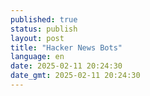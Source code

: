 ```yaml
---
published: true
status: publish
layout: post
title: "Hacker News Bots"
language: en
date: 2025-02-11 20:24:30
date_gmt: 2025-02-11 20:24:30
---
```



